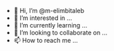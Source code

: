 - 👋 Hi, I’m @m-elimbitaleb
- 👀 I’m interested in ...
- 🌱 I’m currently learning ...
- 💞️ I’m looking to collaborate on ...
- 📫 How to reach me ...

<!---
m-elimbitaleb/m-elimbitaleb is a ✨ special ✨ repository because its `README.md` (this file) appears on your GitHub profile.
You can click the Preview link to take a look at your changes.
--->
